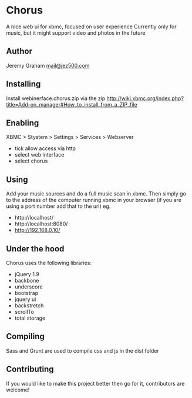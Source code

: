 # Chorus
A nice web ui for xbmc, focused on user experience
Currently only for music, but it might support video and photos in the future

## Author
Jeremy Graham
mail@jez500.com

## Installing
Install webinerface.chorus.zip via the zip
http://wiki.xbmc.org/index.php?title=Add-on_manager#How_to_install_from_a_ZIP_file

## Enabling
XBMC > Stystem > Settings > Services > Webserver
* tick allow access via http
* select web interface
* select chorus

## Using
Add your music sources and do a full music scan in xbmc.
Then simply go to the address of the computer running xbmc in your browser
(if you are using a port number add that to the url)
eg.
* http://localhost/
* http://localhost:8080/
* http://192.168.0.10/

## Under the hood
Chorus uses the following libraries:
* jQuery 1.9
* backbone
* underscore
* bootstrap
* jquery ui
* backstretch
* scrollTo
* total storage

## Compiling
Sass and Grunt are used to compile css and js in the dist folder

## Contributing
If you would like to make this project better then go for it, contributors are welcome!



